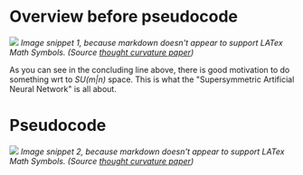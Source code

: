Overview before pseudocode
===========================
![](https://i.imgur.com/R6i9AJc.png)
  _Image snippet 1, because markdown doesn't appear to support LATex Math Symbols. (Source [thought curvature paper](https://www.researchgate.net/publication/316586028_Thought_Curvature_An_underivative_hypothesis_-_on_the_%27Supersymmetric_Artificial_Neural_Network%27))_

As you can see in the concluding line above, there is good motivation to do something wrt to _SU(m|n)_ space. This is what the "Supersymmetric Artificial Neural Network" is all about.

Pseudocode
===========================

![](https://i.imgur.com/NH22X7k.png)
  _Image snippet 2, because markdown doesn't appear to support LATex Math Symbols. (Source [thought curvature paper](https://www.researchgate.net/publication/316586028_Thought_Curvature_An_underivative_hypothesis_-_on_the_%27Supersymmetric_Artificial_Neural_Network%27))_

